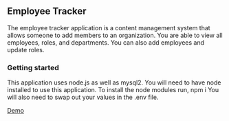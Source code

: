 ## Employee Tracker
The employee tracker application is a content management system that allows someone to add members to an organization.
You are able to view all employees, roles, and departments.  You can also add employees and update roles.

### Getting started
This application uses node.js as well as mysql2.
You will need to have node installed to use this application.
To install the node modules run, npm i
You will also need to swap out your values in the .env file.


[Demo](https://drive.google.com/file/d/1OteGq1VqZGah-pvwDV7XLEtvCllP-4Tq/view)